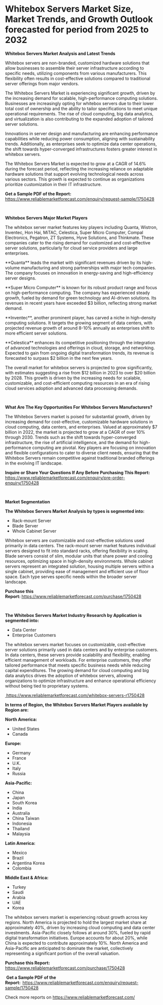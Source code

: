 <p><h1>Whitebox Servers Market Size, Market Trends, and Growth Outlook forecasted for period from 2025 to 2032</h1></p><p><strong>Whitebox Servers Market Analysis and Latest Trends</strong></p>
<p><p>Whitebox servers are non-branded, customized hardware solutions that allow businesses to assemble their server infrastructure according to specific needs, utilizing components from various manufacturers. This flexibility often results in cost-effective solutions compared to traditional server offerings from major vendors.</p><p>The Whitebox Servers Market is experiencing significant growth, driven by the increasing demand for scalable, high-performance computing solutions. Businesses are increasingly opting for whitebox servers due to their lower total cost of ownership and the ability to tailor specifications to meet unique operational requirements. The rise of cloud computing, big data analytics, and virtualization is also contributing to the expanded adoption of tailored server solutions.</p><p>Innovations in server design and manufacturing are enhancing performance capabilities while reducing power consumption, aligning with sustainability trends. Additionally, as enterprises seek to optimize data center operations, the shift towards hyper-converged infrastructures fosters greater interest in whitebox servers.</p><p>The Whitebox Servers Market is expected to grow at a CAGR of 14.6% during the forecast period, reflecting the increasing reliance on adaptable hardware solutions that support evolving technological needs across various sectors. This growth is expected to continue as organizations prioritize customization in their IT infrastructure.</p></p>
<p><strong>Get a Sample PDF of the Report:&nbsp;</strong> <a href="https://www.reliablemarketforecast.com/enquiry/request-sample/1750428?utm_campaign=2291&utm_medium=2&utm_source=Github&utm_content=ia&utm_term=10042025&utm_id=whitebox-servers">https://www.reliablemarketforecast.com/enquiry/request-sample/1750428</a></p>
<p>&nbsp;</p>
<p><strong>Whitebox Servers Major Market Players</strong></p>
<p><p>The whitebox server market features key players including Quanta, Wistron, Inventec, Hon Hai, MiTAC, Celestica, Super Micro Computer, Compal Electronics, Pegatron, ZT Systems, Hyve Solutions, and Thinkmate. These companies cater to the rising demand for customized and cost-effective server solutions, particularly for cloud service providers and large enterprises.</p><p>**Quanta** leads the market with significant revenues driven by its high-volume manufacturing and strong partnerships with major tech companies. The company focuses on innovation in energy-saving and high-efficiency server designs. </p><p>**Super Micro Computer** is known for its robust product range and focus on high-performance computing. The company has experienced steady growth, fueled by demand for green technology and AI-driven solutions. Its revenues in recent years have exceeded $3 billion, reflecting strong market demand.</p><p>**Inventec**, another prominent player, has carved a niche in high-density computing solutions. It targets the growing segment of data centers, with projected revenue growth of around 8-10% annually as enterprises shift to more efficient server solutions.</p><p>**Celestica** enhances its competitive positioning through the integration of advanced technologies and offerings in cloud, storage, and networking. Expected to gain from ongoing digital transformation trends, its revenue is forecasted to surpass $2 billion in the next few years.</p><p>The overall market for whitebox servers is projected to grow significantly, with estimates suggesting a rise from $12 billion in 2023 to over $20 billion by 2028. This growth is driven by the increasing needs for scalable, customizable, and cost-efficient computing resources in an era of rising cloud services adoption and advanced data processing demands.</p></p>
<p>&nbsp;</p>
<p><strong>What Are The Key Opportunities For Whitebox Servers Manufacturers?</strong></p>
<p><p>The Whitebox Servers market is poised for substantial growth, driven by increasing demand for cost-effective, customizable hardware solutions in cloud computing, data centers, and enterprises. Valued at approximately $7 billion in 2022, the market is projected to grow at a CAGR of over 10% through 2030. Trends such as the shift towards hyper-converged infrastructure, the rise of artificial intelligence, and the demand for high-performance computing are pivotal. Key players are focusing on innovation and flexible configurations to cater to diverse client needs, ensuring that the Whitebox Servers remain competitive against traditional branded offerings in the evolving IT landscape.</p></p>
<p><strong>Inquire or Share Your Questions If Any Before Purchasing This Report:</strong> <a href="https://www.reliablemarketforecast.com/enquiry/pre-order-enquiry/1750428?utm_campaign=2291&utm_medium=2&utm_source=Github&utm_content=ia&utm_term=10042025&utm_id=whitebox-servers">https://www.reliablemarketforecast.com/enquiry/pre-order-enquiry/1750428</a></p>
<p>&nbsp;</p>
<p><strong>Market Segmentation</strong></p>
<p><strong>The Whitebox Servers Market Analysis by types is segmented into:</strong></p>
<p><ul><li>Rack-mount Server</li><li>Blade Server</li><li>Whole Cabinet Server</li></ul></p>
<p><p>Whitebox servers are customizable and cost-effective solutions used primarily in data centers. The rack-mount server market features individual servers designed to fit into standard racks, offering flexibility in scaling. Blade servers consist of slim, modular units that share power and cooling resources, optimizing space in high-density environments. Whole cabinet servers represent an integrated solution, housing multiple servers within a single cabinet, providing ease of management and efficient use of floor space. Each type serves specific needs within the broader server landscape.</p></p>
<p><strong>Purchase this Report:&nbsp;</strong><a href="https://www.reliablemarketforecast.com/purchase/1750428?utm_campaign=2291&utm_medium=2&utm_source=Github&utm_content=ia&utm_term=10042025&utm_id=whitebox-servers">https://www.reliablemarketforecast.com/purchase/1750428</a></p>
<p>&nbsp;</p>
<p><strong>The Whitebox Servers Market Industry Research by Application is segmented into:</strong></p>
<p><ul><li>Data Center</li><li>Enterprise Customers</li></ul></p>
<p><p>The whitebox servers market focuses on customizable, cost-effective server solutions primarily used in data centers and by enterprise customers. In data centers, these servers provide scalability and flexibility, enabling efficient management of workloads. For enterprise customers, they offer tailored performance that meets specific business needs while reducing capital expenditures. The growing demand for cloud computing and big data analytics drives the adoption of whitebox servers, allowing organizations to optimize infrastructure and enhance operational efficiency without being tied to proprietary systems.</p></p>
<p><a href="https://www.reliablemarketforecast.com/whitebox-servers-r1750428?utm_campaign=2291&utm_medium=2&utm_source=Github&utm_content=ia&utm_term=10042025&utm_id=whitebox-servers">&nbsp;https://www.reliablemarketforecast.com/whitebox-servers-r1750428</a></p>
<p><strong>In terms of Region, the Whitebox Servers Market Players available by Region are:</strong></p>
<p>
    <p> <strong> North America: </strong>
        <ul>
            <li>United States</li>
            <li>Canada</li>
        </ul>
        </p> 
    <p> <strong> Europe: </strong>
        <ul>
            <li>Germany</li>
            <li>France</li>
            <li>U.K.</li>
            <li>Italy</li>
            <li>Russia</li>
        </ul>
        </p> 
    <p> <strong> Asia-Pacific: </strong>
        <ul>
            <li>China</li>
            <li>Japan</li>
            <li>South Korea</li>
            <li>India</li>
            <li>Australia</li>
            <li>China Taiwan</li>
            <li>Indonesia</li>
            <li>Thailand</li>
            <li>Malaysia</li>
        </ul>
        </p> 
    <p> <strong> Latin America: </strong>
        <ul>
            <li>Mexico</li>
            <li>Brazil</li>
            <li>Argentina Korea</li>
            <li>Colombia</li>
        </ul>
        </p> 
    <p> <strong> Middle East & Africa: </strong>
        <ul>
            <li>Turkey</li>
            <li>Saudi</li>
            <li>Arabia</li>
            <li>UAE</li>
            <li>Korea</li>
        </ul>
    </p>
    </p>
<p><p>The whitebox servers market is experiencing robust growth across key regions. North America is projected to hold the largest market share at approximately 40%, driven by increasing cloud computing and data center investments. Asia-Pacific closely follows at around 30%, fueled by rapid digital transformation initiatives. Europe accounts for about 20%, while China is expected to contribute approximately 10%. North America and Asia-Pacific are anticipated to dominate the market, collectively representing a significant portion of the overall valuation.</p></p>
<p><strong>Purchase this Report: </strong><a href="https://www.reliablemarketforecast.com/purchase/1750428?utm_campaign=2291&utm_medium=2&utm_source=Github&utm_content=ia&utm_term=10042025&utm_id=whitebox-servers">https://www.reliablemarketforecast.com/purchase/1750428</a></p>
<p>&nbsp;<strong>Get a Sample PDF of the Report:&nbsp;&nbsp;</strong><a href="https://www.reliablemarketforecast.com/enquiry/request-sample/1750428?utm_campaign=2291&utm_medium=2&utm_source=Github&utm_content=ia&utm_term=10042025&utm_id=whitebox-servers">https://www.reliablemarketforecast.com/enquiry/request-sample/1750428</a></p>
<p><strong></strong></p>
<p>Check more reports on <a href="https://www.reliablemarketforecast.com/?utm_campaign=2291&utm_medium=2&utm_source=Github&utm_content=ia&utm_term=10042025&utm_id=whitebox-servers">https://www.reliablemarketforecast.com/</a></p>
